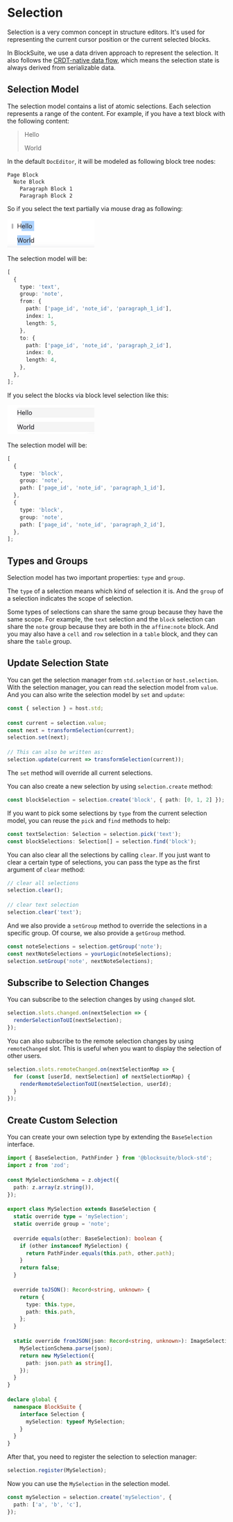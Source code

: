 # Selection

Selection is a very common concept in structure editors. It's used for representing the current cursor position or the current selected blocks.

In BlockSuite, we use a data driven approach to represent the selection. It also follows the [CRDT-native data flow](/blog/crdt-native-data-flow), which means the selection state is always derived from serializable data.

## Selection Model

The selection model contains a list of atomic selections. Each selection represents a range of the content. For example, if you have a text block with the following content:

> Hello
>
> World

In the default `DocEditor`, it will be modeled as following block tree nodes:

```
Page Block
  Note Block
    Paragraph Block 1
    Paragraph Block 2
```

So if you select the text partially via mouse drag as following:

![text-selection-example](../images/text-selection-example.png)

The selection model will be:

```ts
[
  {
    type: 'text',
    group: 'note',
    from: {
      path: ['page_id', 'note_id', 'paragraph_1_id'],
      index: 1,
      length: 5,
    },
    to: {
      path: ['page_id', 'note_id', 'paragraph_2_id'],
      index: 0,
      length: 4,
    },
  },
];
```

If you select the blocks via block level selection like this:

![block-selection-example](../images/block-selection-example.png)

The selection model will be:

```ts
[
  {
    type: 'block',
    group: 'note',
    path: ['page_id', 'note_id', 'paragraph_1_id'],
  },
  {
    type: 'block',
    group: 'note',
    path: ['page_id', 'note_id', 'paragraph_2_id'],
  },
];
```

## Types and Groups

Selection model has two important properties: `type` and `group`.

The `type` of a selection means which kind of selection it is. And the `group` of a selection indicates the scope of selection.

Some types of selections can share the same group because they have the same scope. For example, the `text` selection and the `block` selection can share the `note` group because they are both in the `affine:note` block. And you may also have a `cell` and `row` selection in a `table` block, and they can share the `table` group.

## Update Selection State

You can get the selection manager from `std.selection` or `host.selection`. With the selection manager, you can read the selection model from `value`. And you can also write the selection model by `set` and `update`:

```ts
const { selection } = host.std;

const current = selection.value;
const next = transformSelection(current);
selection.set(next);

// This can also be written as:
selection.update(current => transformSelection(current));
```

The `set` method will override all current selections.

You can also create a new selection by using `selection.create` method:

```ts
const blockSelection = selection.create('block', { path: [0, 1, 2] });
```

If you want to pick some selections by `type` from the current selection model, you can reuse the `pick` and `find` methods to help:

```ts
const textSelection: Selection = selection.pick('text');
const blockSelections: Selection[] = selection.find('block');
```

You can also clear all the selections by calling `clear`. If you just want to clear a certain type of selections, you can pass the type as the first argument of `clear` method:

```ts
// clear all selections
selection.clear();

// clear text selection
selection.clear('text');
```

And we also provide a `setGroup` method to override the selections in a specific group. Of course, we also provide a `getGroup` method.

```ts
const noteSelections = selection.getGroup('note');
const nextNoteSelections = yourLogic(noteSelections);
selection.setGroup('note', nextNoteSelections);
```

## Subscribe to Selection Changes

You can subscribe to the selection changes by using `changed` slot.

```ts
selection.slots.changed.on(nextSelection => {
  renderSelectionToUI(nextSelection);
});
```

You can also subscribe to the remote selection changes by using `remoteChanged` slot. This is useful when you want to display the selection of other users.

```ts
selection.slots.remoteChanged.on(nextSelectionMap => {
  for (const [userId, nextSelection] of nextSelectionMap) {
    renderRemoteSelectionToUI(nextSelection, userId);
  }
});
```

## Create Custom Selection

You can create your own selection type by extending the `BaseSelection` interface.

```ts
import { BaseSelection, PathFinder } from '@blocksuite/block-std';
import z from 'zod';

const MySelectionSchema = z.object({
  path: z.array(z.string()),
});

export class MySelection extends BaseSelection {
  static override type = 'mySelection';
  static override group = 'note';

  override equals(other: BaseSelection): boolean {
    if (other instanceof MySelection) {
      return PathFinder.equals(this.path, other.path);
    }
    return false;
  }

  override toJSON(): Record<string, unknown> {
    return {
      type: this.type,
      path: this.path,
    };
  }

  static override fromJSON(json: Record<string, unknown>): ImageSelection {
    MySelectionSchema.parse(json);
    return new MySelection({
      path: json.path as string[],
    });
  }
}

declare global {
  namespace BlockSuite {
    interface Selection {
      mySelection: typeof MySelection;
    }
  }
}
```

After that, you need to register the selection to selection manager:

```ts
selection.register(MySelection);
```

Now you can use the `MySelection` in the selection model.

```ts
const mySelection = selection.create('mySelection', {
  path: ['a', 'b', 'c'],
});
```
